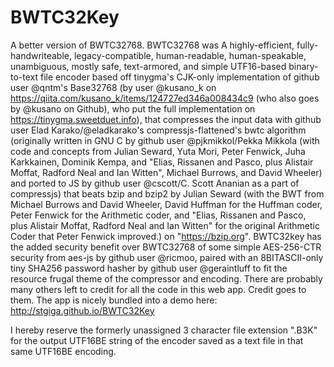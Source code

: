 # BWTC32Key
A better version of BWTC32768. BWTC32768 was A highly-efficient, fully-handwriteable, legacy-compatible, human-readable, human-speakable, unambiguous, mostly safe, text-armored, and simple UTF16-based binary-to-text file encoder based off tinygma's CJK-only implementation of github user @qntm's Base32768 (by user @kusano_k on https://qiita.com/kusano_k/items/124727ed346a008434c9 (who also goes by @kusano on Github), who put the full implementation on https://tinygma.sweetduet.info), that compresses the input data with github user Elad Karako/@eladkarako's compressjs-flattened's bwtc algorithm (originally written in GNU C by github user @pjkmikkol/Pekka Mikkola (with code and concepts from Julian Seward, Yuta Mori, Peter Fenwick, Juha Karkkainen, Dominik Kempa, and "Elias, Rissanen and Pasco, plus Alistair Moffat, Radford Neal and Ian Witten", Michael Burrows, and David Wheeler) and ported to JS by github user @cscott/C. Scott Ananian as a part of compressjs) that beats bzip and bzip2 by Julian Seward (with the BWT from Michael Burrows and David Wheeler, David Huffman for the Huffman coder, Peter Fenwick for the Arithmetic coder, and "Elias, Rissanen and Pasco, plus Alistair Moffat, Radford Neal and Ian Witten" for the original Arithmetic Coder that Peter Fenwick improved.) on "https://bzip.org". BWTC32key has the added security benefit over BWTC32768 of some simple AES-256-CTR security from aes-js by github user @ricmoo, paired with an 8BITASCII-only tiny SHA256 password hasher by github user @geraintluff to fit the resource frugal theme of the compressor and encoding. There are probably many others left to credit for all the code in this web app. Credit goes to them. The app is nicely bundled into a demo here: http://stgiga.github.io/BWTC32Key

I hereby reserve the formerly unassigned 3 character file extension ".B3K" for the output UTF16BE string of the encoder saved as a text file in that same UTF16BE encoding.
